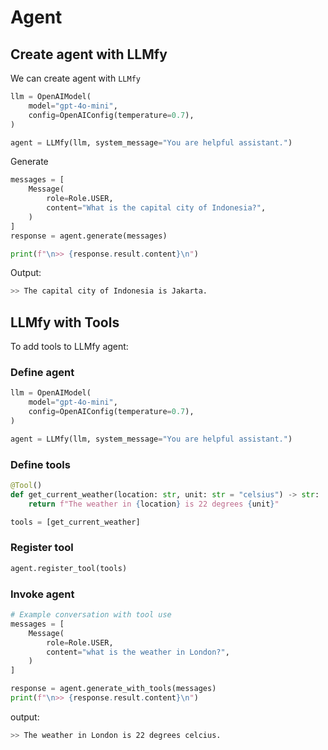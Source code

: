 # Agent

## Create agent with LLMfy
We can create agent with `LLMfy`

```python
llm = OpenAIModel(
    model="gpt-4o-mini",  
    config=OpenAIConfig(temperature=0.7),
)

agent = LLMfy(llm, system_message="You are helpful assistant.")
```

Generate

```python
messages = [
    Message(
        role=Role.USER, 
        content="What is the capital city of Indonesia?",
    )
]
response = agent.generate(messages)

print(f"\n>> {response.result.content}\n")       
```

Output:
```sh
>> The capital city of Indonesia is Jakarta.   
```

## LLMfy with Tools
To add tools to LLMfy agent:

### Define agent
```python
llm = OpenAIModel(
    model="gpt-4o-mini",  
    config=OpenAIConfig(temperature=0.7),
)

agent = LLMfy(llm, system_message="You are helpful assistant.")
```

### Define tools
```python
@Tool()
def get_current_weather(location: str, unit: str = "celsius") -> str:
    return f"The weather in {location} is 22 degrees {unit}"

tools = [get_current_weather]
```


### Register tool
```python
agent.register_tool(tools)
```

### Invoke agent
```python
# Example conversation with tool use
messages = [
    Message(
        role=Role.USER,
        content="what is the weather in London?",
    )
]

response = agent.generate_with_tools(messages)
print(f"\n>> {response.result.content}\n")
```

output:
```sh
>> The weather in London is 22 degrees celcius.
```